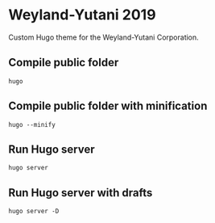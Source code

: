 # Weyland-Yutani 2019

Custom Hugo theme for the Weyland-Yutani Corporation.

## Compile public folder

`hugo`

## Compile public folder with minification

`hugo --minify`

## Run Hugo server

`hugo server`

## Run Hugo server with drafts

`hugo server -D`
